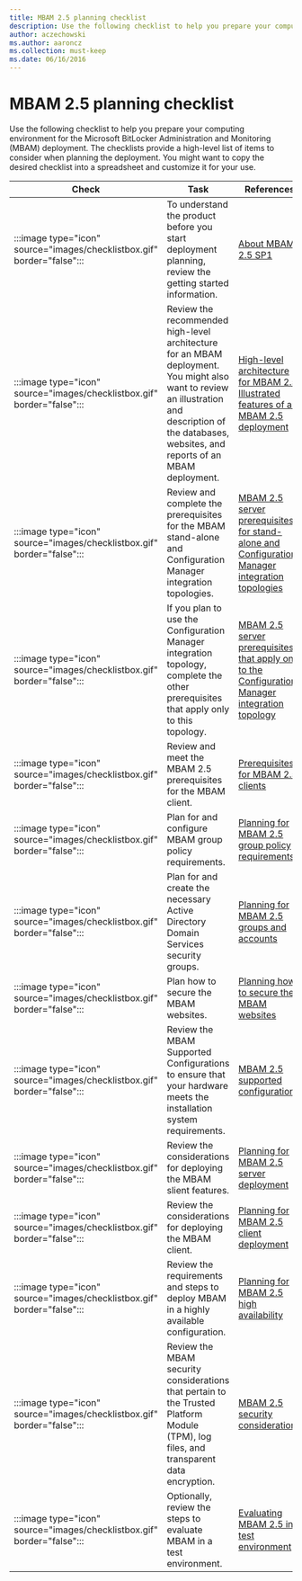 ```yaml
---
title: MBAM 2.5 planning checklist
description: Use the following checklist to help you prepare your computing environment for the Microsoft BitLocker Administration and Monitoring (MBAM) deployment.
author: aczechowski
ms.author: aaroncz
ms.collection: must-keep
ms.date: 06/16/2016
---
```


# MBAM 2.5 planning checklist

Use the following checklist to help you prepare your computing environment for the Microsoft BitLocker Administration and Monitoring (MBAM) deployment. The checklists provide a high-level list of items to consider when planning the deployment. You might want to copy the desired checklist into a spreadsheet and customize it for your use.

|Check| Task | References | Notes |
|---|------|------------|-------|
| :::image type="icon" source="images/checklistbox.gif" border="false"::: | To understand the product before you start deployment planning, review the getting started information. | [About MBAM 2.5 SP1](about-mbam-25-sp1.md) |  |
| :::image type="icon" source="images/checklistbox.gif" border="false"::: | Review the recommended high-level architecture for an MBAM deployment. You might also want to review an illustration and description of the databases, websites, and reports of an MBAM deployment. | [High-level architecture for MBAM 2.5](high-level-architecture-for-mbam-25.md)<br>[Illustrated features of an MBAM 2.5 deployment](illustrated-features-of-an-mbam-25-deployment.md) |  |
| :::image type="icon" source="images/checklistbox.gif" border="false"::: | Review and complete the prerequisites for the MBAM stand-alone and Configuration Manager integration topologies. | [MBAM 2.5 server prerequisites for stand-alone and Configuration Manager integration topologies](mbam-25-server-prerequisites-for-stand-alone-and-configuration-manager-integration-topologies.md) |  |
| :::image type="icon" source="images/checklistbox.gif" border="false"::: | If you plan to use the Configuration Manager integration topology, complete the other prerequisites that apply only to this topology. | [MBAM 2.5 server prerequisites that apply only to the Configuration Manager integration topology](mbam-25-server-prerequisites-that-apply-only-to-the-configuration-manager-integration-topology.md) |  |
| :::image type="icon" source="images/checklistbox.gif" border="false"::: | Review and meet the MBAM 2.5 prerequisites for the MBAM client. | [Prerequisites for MBAM 2.5 clients](prerequisites-for-mbam-25-clients.md) |  |
| :::image type="icon" source="images/checklistbox.gif" border="false"::: | Plan for and configure MBAM group policy requirements. | [Planning for MBAM 2.5 group policy requirements](planning-for-mbam-25-group-policy-requirements.md) |  |
| :::image type="icon" source="images/checklistbox.gif" border="false"::: | Plan for and create the necessary Active Directory Domain Services security groups. | [Planning for MBAM 2.5 groups and accounts](planning-for-mbam-25-groups-and-accounts.md) |  |
| :::image type="icon" source="images/checklistbox.gif" border="false"::: | Plan how to secure the MBAM websites. | [Planning how to secure the MBAM websites](planning-how-to-secure-the-mbam-websites.md) |  |
| :::image type="icon" source="images/checklistbox.gif" border="false"::: | Review the MBAM Supported Configurations to ensure that your hardware meets the installation system requirements. | [MBAM 2.5 supported configurations](mbam-25-supported-configurations.md) |  |
| :::image type="icon" source="images/checklistbox.gif" border="false"::: | Review the considerations for deploying the MBAM slient features. | [Planning for MBAM 2.5 server deployment](planning-for-mbam-25-server-deployment.md) |  |
| :::image type="icon" source="images/checklistbox.gif" border="false"::: | Review the considerations for deploying the MBAM client. | [Planning for MBAM 2.5 client deployment](planning-for-mbam-25-client-deployment.md) |  |
| :::image type="icon" source="images/checklistbox.gif" border="false"::: | Review the requirements and steps to deploy MBAM in a highly available configuration. | [Planning for MBAM 2.5 high availability](planning-for-mbam-25-high-availability.md) |  |
| :::image type="icon" source="images/checklistbox.gif" border="false"::: | Review the MBAM security considerations that pertain to the Trusted Platform Module (TPM), log files, and transparent data encryption. | [MBAM 2.5 security considerations](mbam-25-security-considerations.md) |  |
| :::image type="icon" source="images/checklistbox.gif" border="false"::: | Optionally, review the steps to evaluate MBAM in a test environment. | [Evaluating MBAM 2.5 in a test environment](evaluating-mbam-25-in-a-test-environment.md) |  |
